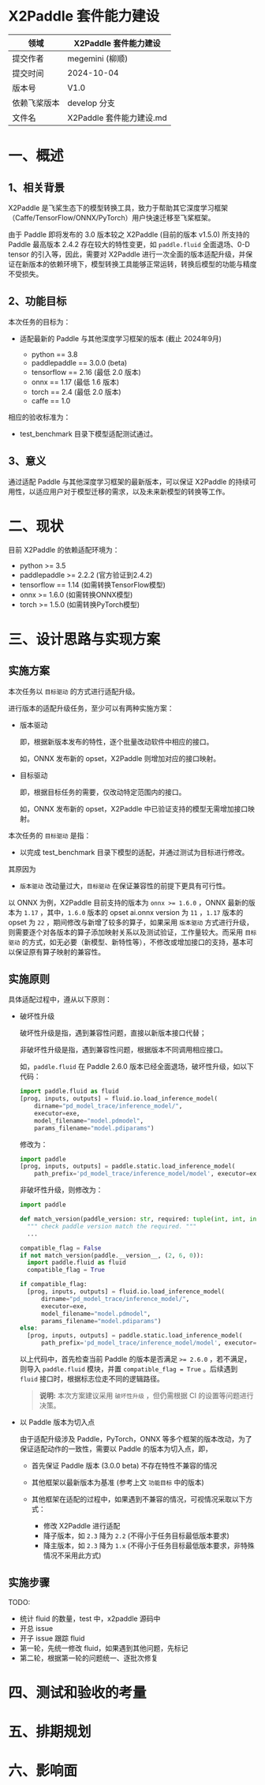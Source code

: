 # X2Paddle 套件能力建设

| 领域         | X2Paddle 套件能力建设    |
| ------------ | ---------------------------------- |
| 提交作者     | megemini (柳顺)                    |
| 提交时间     | 2024-10-04                         |
| 版本号       | V1.0                               |
| 依赖飞桨版本 | develop 分支                       |
| 文件名       | X2Paddle 套件能力建设.md |

# 一、概述

## 1、相关背景

X2Paddle 是飞桨生态下的模型转换工具，致力于帮助其它深度学习框架（Caffe/TensorFlow/ONNX/PyTorch）用户快速迁移至飞桨框架。

由于 Paddle 即将发布的 3.0 版本较之 X2Paddle (目前的版本 v1.5.0) 所支持的 Paddle 最高版本 2.4.2 存在较大的特性变更，如 `paddle.fluid` 全面退场、0-D tensor 的引入等，因此，需要对 X2Paddle 进行一次全面的版本适配升级，并保证在新版本的依赖环境下，模型转换工具能够正常运转，转换后模型的功能与精度不受损失。

## 2、功能目标

本次任务的目标为：

- 适配最新的 Paddle 与其他深度学习框架的版本 (截止 2024年9月)

  - python == 3.8
  - paddlepaddle == 3.0.0 (beta)
  - tensorflow == 2.16 (最低 2.0 版本)
  - onnx == 1.17 (最低 1.6 版本)
  - torch == 2.4 (最低 2.0 版本)
  - caffe == 1.0

相应的验收标准为：

- test_benchmark 目录下模型适配测试通过。

## 3、意义

通过适配 Paddle 与其他深度学习框架的最新版本，可以保证 X2Paddle 的持续可用性，以适应用户对于模型迁移的需求，以及未来新模型的转换等工作。

# 二、现状

目前 X2Paddle 的依赖适配环境为：

- python >= 3.5
- paddlepaddle >= 2.2.2 (官方验证到2.4.2)
- tensorflow == 1.14 (如需转换TensorFlow模型)
- onnx >= 1.6.0 (如需转换ONNX模型)
- torch >= 1.5.0 (如需转换PyTorch模型)

# 三、设计思路与实现方案

## 实施方案

本次任务以 `目标驱动` 的方式进行适配升级。

进行版本的适配升级任务，至少可以有两种实施方案：

- 版本驱动

  即，根据新版本发布的特性，逐个批量改动软件中相应的接口。

  如，ONNX 发布新的 opset，X2Paddle 则增加对应的接口映射。

- 目标驱动

  即，根据目标任务的需要，仅改动特定范围内的接口。

  如，ONNX 发布新的 opset，X2Paddle 中已验证支持的模型无需增加接口映射。

本次任务的 `目标驱动` 是指：

- 以完成 test_benchmark 目录下模型的适配，并通过测试为目标进行修改。

其原因为

- `版本驱动` 改动量过大，`目标驱动` 在保证兼容性的前提下更具有可行性。

以 ONNX 为例，X2Paddle 目前支持的版本为 `onnx >= 1.6.0` ，ONNX 最新的版本为 `1.17` ，其中，`1.6.0` 版本的 opset ai.onnx version 为 `11` ，`1.17` 版本的 opset 为 `22` ，期间修改与新增了较多的算子，如果采用 `版本驱动` 方式进行升级，则需要逐个对各版本的算子添加映射关系以及测试验证，工作量较大。而采用 `目标驱动` 的方式，如无必要（新模型、新特性等），不修改或增加接口的支持，基本可以保证原有算子映射的兼容性。

## 实施原则

具体适配过程中，遵从以下原则：

- 破坏性升级

  破坏性升级是指，遇到兼容性问题，直接以新版本接口代替；

  非破坏性升级是指，遇到兼容性问题，根据版本不同调用相应接口。

  如，`paddle.fluid` 在 Paddle 2.6.0 版本已经全面退场，破坏性升级，如以下代码：

  ``` python
  import paddle.fluid as fluid
  [prog, inputs, outputs] = fluid.io.load_inference_model(
      dirname="pd_model_trace/inference_model/",
      executor=exe,
      model_filename="model.pdmodel",
      params_filename="model.pdiparams")
  ```

  修改为：

  ``` python
  import paddle
  [prog, inputs, outputs] = paddle.static.load_inference_model(
      path_prefix='pd_model_trace/inference_model/model', executor=exe)

  ```

  非破坏性升级，则修改为：

  ``` python
  import paddle

  def match_version(paddle_version: str, required: tuple(int, int, int)) -> bool:
    """ check paddle version match the required. """
    ...

  compatible_flag = False
  if not match_version(paddle.__version__, (2, 6, 0)):
    import paddle.fluid as fluid
    compatible_flag = True

  if compatible_flag:
    [prog, inputs, outputs] = fluid.io.load_inference_model(
        dirname="pd_model_trace/inference_model/",
        executor=exe,
        model_filename="model.pdmodel",
        params_filename="model.pdiparams")
  else:
    [prog, inputs, outputs] = paddle.static.load_inference_model(
        path_prefix='pd_model_trace/inference_model/model', executor=exe)

  ```

  以上代码中，首先检查当前 Paddle 的版本是否满足 `>= 2.6.0` ，若不满足，则导入 `paddle.fluid` 模块，并置 `compatible_flag = True` 。后续遇到 `fluid` 接口时，根据标志位走不同的逻辑路径。

  > **说明:** 本次方案建议采用 `破坏性升级` ，但仍需根据 CI 的设置等问题进行决策。

- 以 Paddle 版本为切入点

  由于适配升级涉及 Paddle，PyTorch，ONNX 等多个框架的版本改动，为了保证适配动作的一致性，需要以 Paddle 的版本为切入点，即，

  - 首先保证 Paddle 版本 (3.0.0 beta) 不存在特性不兼容的情况
  - 其他框架以最新版本为基准 (参考上文 `功能目标` 中的版本)
  - 其他框架在适配的过程中，如果遇到不兼容的情况，可视情况采取以下方式：

    - 修改 X2Paddle 进行适配
    - 降子版本，如 `2.3` 降为 `2.2` (不得小于任务目标最低版本要求)
    - 降主版本，如 `2.3` 降为 `1.x` (不得小于任务目标最低版本要求，非特殊情况不采用此方式)


## 实施步骤


TODO:
- 统计 fluid 的数量，test 中，x2paddle 源码中
- 开总 issue
- 开子 issue 跟踪 fluid
- 第一轮，先统一修改 fluid，如果遇到其他问题，先标记
- 第二轮，根据第一轮的问题统一、逐批次修复


# 四、测试和验收的考量


# 五、排期规划


# 六、影响面
